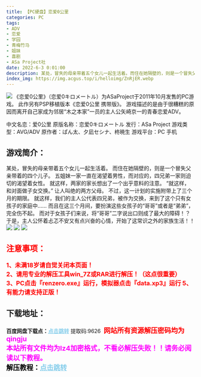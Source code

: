 ```yaml
---
title: 【PC硬盘】恋爱0公里
categories: PC
tags:
- ADV
- 恋爱
- 学园
- 青梅竹马
- 姐妹
- 喜剧
- ASa Project社
date: 2022-6-3 0:01:00
description: 某处，冒失的母亲带着五个女儿一起生活着。而住在她隔壁的，则是一个冒失父亲带着的四个儿子。五姐妹一家一直在渴望着男性，而对应的，四兄弟一家则迫切的渴望着女性。就这样，两家的家长想出了一个出乎意料的注意。“就这样，和对面做子女交换。”让人叫绝的两方父母。
index_img: https://img.acgus.top/i/helloimg/ZnRjER.webp
---
```

![](https://img.acgus.top/i/helloimg/ZnRjER.webp)
《恋爱0公里》（恋爱0キロメートル）为ASaProject于2011年10月发售的PC游戏。
此作另有PSP移植版本《恋爱0公里 携带版》。
游戏描述的是由于很糟糕的原因而离开自己家成为邻居“木之本家”一员的主人公矢崎京一的青春恋爱ADV。

中文名恋：爱0公里
原版名称：恋爱0キロメートル
发行：ASa Project
游戏类型：AVG/ADV
原作者：ぱん太、夕凪セシナ、柊暁生
游戏平台：PC 手机

## 游戏简介：
某处，冒失的母亲带着五个女儿一起生活着。
而住在她隔壁的，则是一个冒失父亲带着的四个儿子。
五姐妹一家一直在渴望着男性，而对应的，四兄弟一家则迫切的渴望着女性。
就这样，两家的家长想出了一个出乎意料的注意。
“就这样，和对面做子女交换。”
让人叫绝的两方父母。
不过，这一计划的实施附带上了三个月的期限。
就这样，我们的主人公代表四兄弟，被作为交换，来到了这个只有女孩子的家庭中……
而且在这三个月间，要扮演这些女孩子的“哥哥”或者是“弟弟”，完全伤不起。
而对于女孩子们来说，将“哥哥”二字说出口则成了最大的障碍！？
于是，主人公怀着忐忑不安又有点兴奋的心情，开始了这常识之外的家族生活！！
![](https://img.acgus.top/i/helloimg/ZnRykA.webp)
![](https://img.acgus.top/i/helloimg/ZnRu9z.webp)
![](https://img.acgus.top/i/helloimg/ZnZB15.webp)





## <font color=#FF0000 >注意事项：</font>
<font color=#FF0000 size=3><b>1、未满18岁请自觉关闭本页面！  
2、请用专业的解压工具win_7Z或RAR进行解压！（这点很重要）           
3、PC点击『renzero.exe』运行，模拟器点击『data.xp3』运行
5、有能力请支持正版！</b></font>

## 下载地址：
<b>百度网盘下载点：</b><a href="https://pan.baidu.com/s/1-kMXygujdJ6Mk18rkv8bhg?pwd=9626" style="color: #87CEEB;"><b>点击跳转</b></a> 提取码:9626
<a style="padding: 0" href="https://post.qingju.org/AD/"><img style="max-width:100%" src="https://img.acgus.top/i/2024/07/478f689b8021d8d499ab43d21acf137a.gif" alt=""></a>
<b><font color=#FF0000 size=4>网站所有资源解压密码均为</b></font><b><font color=#FF00FF size=4>qingju</font><font color=#FF0000 ></font></b><br><b><font color=#FF00FF size=4>本站所有文件均为lz4加密格式，不看必解压失败！！请务必阅读以下教程。</b></font><br><b><font color=#000 size=4>解压教程：</b><a href="https://post.qingju.org/tutorial/000/" style="color: #87CEEB;"><b>点击跳转</b></a>